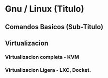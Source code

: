# Gnu / Linux (Titulo)

## Comandos Basicos (Sub-Titulo)

## Virtualizacion

### Virtualizacion completa - KVM
### Virtualizacion Ligera - LXC, Docket.
